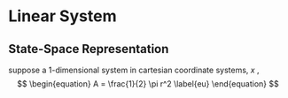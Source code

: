 # Linear System
## State-Space Representation

suppose a 1-dimensional system in cartesian coordinate systems, $x$ ,
$$
\begin{equation}
A = \frac{1}{2} \pi r^2
\label{eu}
\end{equation}
$$

